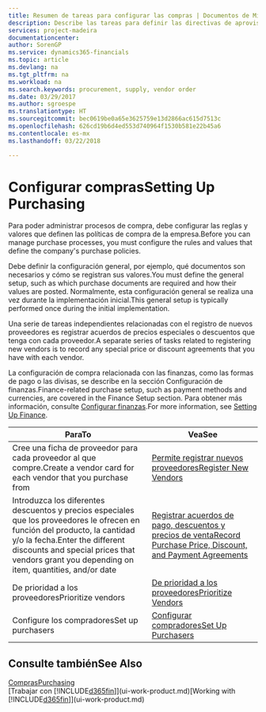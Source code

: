```yaml
---
title: Resumen de tareas para configurar las compras | Documentos de Microsoft
description: Describe las tareas para definir las directivas de aprovisionamiento de su empresa y configurar sus procesos de compra.
services: project-madeira
documentationcenter: 
author: SorenGP
ms.service: dynamics365-financials
ms.topic: article
ms.devlang: na
ms.tgt_pltfrm: na
ms.workload: na
ms.search.keywords: procurement, supply, vendor order
ms.date: 03/29/2017
ms.author: sgroespe
ms.translationtype: HT
ms.sourcegitcommit: bec0619be0a65e3625759e13d2866ac615d7513c
ms.openlocfilehash: 626cd19b6d4ed553d740964f1530b581e22b45a6
ms.contentlocale: es-mx
ms.lasthandoff: 03/22/2018

---
```

# <a name="setting-up-purchasing"></a><span data-ttu-id="78ca3-103">Configurar compras</span><span class="sxs-lookup"><span data-stu-id="78ca3-103">Setting Up Purchasing</span></span>
<span data-ttu-id="78ca3-104">Para poder administrar procesos de compra, debe configurar las reglas y valores que definen las políticas de compra de la empresa.</span><span class="sxs-lookup"><span data-stu-id="78ca3-104">Before you can manage purchase processes, you must configure the rules and values that define the company's purchase policies.</span></span>

<span data-ttu-id="78ca3-105">Debe definir la configuración general, por ejemplo, qué documentos son necesarios y cómo se registran sus valores.</span><span class="sxs-lookup"><span data-stu-id="78ca3-105">You must define the general setup, such as which purchase documents are required and how their values are posted.</span></span> <span data-ttu-id="78ca3-106">Normalmente, esta configuración general se realiza una vez durante la implementación inicial.</span><span class="sxs-lookup"><span data-stu-id="78ca3-106">This general setup is typically performed once during the initial implementation.</span></span>

<span data-ttu-id="78ca3-107">Una serie de tareas independientes relacionadas con el registro de nuevos proveedores es registrar acuerdos de precios especiales o descuentos que tenga con cada proveedor.</span><span class="sxs-lookup"><span data-stu-id="78ca3-107">A separate series of tasks related to registering new vendors is to record any special price or discount agreements that you have with each vendor.</span></span>

<span data-ttu-id="78ca3-108">La configuración de compra relacionada con las finanzas, como las formas de pago o las divisas, se describe en la sección Configuración de finanzas.</span><span class="sxs-lookup"><span data-stu-id="78ca3-108">Finance-related purchase setup, such as payment methods and currencies, are covered in the Finance Setup section.</span></span> <span data-ttu-id="78ca3-109">Para obtener más información, consulte [Configurar finanzas](finance-setup-finance.md).</span><span class="sxs-lookup"><span data-stu-id="78ca3-109">For more information, see [Setting Up Finance](finance-setup-finance.md).</span></span>

| <span data-ttu-id="78ca3-110">Para</span><span class="sxs-lookup"><span data-stu-id="78ca3-110">To</span></span> | <span data-ttu-id="78ca3-111">Vea</span><span class="sxs-lookup"><span data-stu-id="78ca3-111">See</span></span> |
| --- | --- |
| <span data-ttu-id="78ca3-112">Cree una ficha de proveedor para cada proveedor al que compre.</span><span class="sxs-lookup"><span data-stu-id="78ca3-112">Create a vendor card for each vendor that you purchase from</span></span>|[<span data-ttu-id="78ca3-113">Permite registrar nuevos proveedores</span><span class="sxs-lookup"><span data-stu-id="78ca3-113">Register New Vendors</span></span>](purchasing-how-register-new-vendors.md) |
| <span data-ttu-id="78ca3-114">Introduzca los diferentes descuentos y precios especiales que los proveedores le ofrecen en función del producto, la cantidad y/o la fecha.</span><span class="sxs-lookup"><span data-stu-id="78ca3-114">Enter the different discounts and special prices that vendors grant you depending on item, quantities, and/or date</span></span> |[<span data-ttu-id="78ca3-115">Registrar acuerdos de pago, descuentos y precios de venta</span><span class="sxs-lookup"><span data-stu-id="78ca3-115">Record Purchase Price, Discount, and Payment Agreements</span></span>](purchasing-how-record-purchase-price-discount-payment-agreements.md) |
| <span data-ttu-id="78ca3-116">De prioridad a los proveedores</span><span class="sxs-lookup"><span data-stu-id="78ca3-116">Prioritize vendors</span></span> |[<span data-ttu-id="78ca3-117">De prioridad a los proveedores</span><span class="sxs-lookup"><span data-stu-id="78ca3-117">Prioritize Vendors</span></span>](purchasing-how-prioritize-vendors.md) |
| <span data-ttu-id="78ca3-118">Configure los compradores</span><span class="sxs-lookup"><span data-stu-id="78ca3-118">Set up purchasers</span></span> |[<span data-ttu-id="78ca3-119">Configurar compradores</span><span class="sxs-lookup"><span data-stu-id="78ca3-119">Set Up Purchasers</span></span>](purchasing-how-setup-purchasers.md) |

## <a name="see-also"></a><span data-ttu-id="78ca3-120">Consulte también</span><span class="sxs-lookup"><span data-stu-id="78ca3-120">See Also</span></span>
[<span data-ttu-id="78ca3-121">Compras</span><span class="sxs-lookup"><span data-stu-id="78ca3-121">Purchasing</span></span>](purchasing-manage-purchasing.md)  
<span data-ttu-id="78ca3-122">[Trabajar con [!INCLUDE[d365fin](includes/d365fin_md.md)]](ui-work-product.md)</span><span class="sxs-lookup"><span data-stu-id="78ca3-122">[Working with [!INCLUDE[d365fin](includes/d365fin_md.md)]](ui-work-product.md)</span></span>

